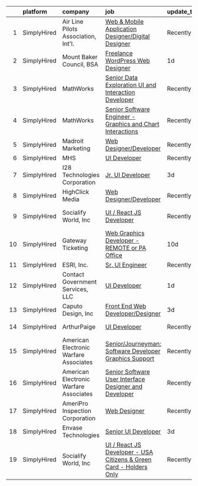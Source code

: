 

|    | platform    | company                                | job                                                                                                                                                                              | update_time   | location           |
|---:|:------------|:---------------------------------------|:---------------------------------------------------------------------------------------------------------------------------------------------------------------------------------|:--------------|:-------------------|
|  1 | SimplyHired | Air Line Pilots Association, Int'l.    | [Web & Mobile Application Designer/Digital Designer](https://www.simplyhired.com/job/A1OPXRMZmW8eb5JQ2iHQ8h6Db0Phx-JKPKJxSJM_yw3I8rE-UD81aw?q=graphic+developer)                 | Recently      | McLean, VA         |
|  2 | SimplyHired | Mount Baker Council, BSA               | [Freelance WordPress Web Designer](https://www.simplyhired.com/job/gSHSIvPhe-LTKa4scMTTeJnh9XzoALm3ueW5yFXUxVaPd1Fea6Nlkw?q=graphic+developer)                                   | 1d            | Remote             |
|  3 | SimplyHired | MathWorks                              | [Senior Data Exploration UI and Interaction Developer](https://www.simplyhired.com/job/e984OYoBXh0fW-5YYesrVHEtLs2jX-zt0EIobGoL769lxj1M8XzSMg?q=graphic+developer)               | Recently      | Natick, MA         |
|  4 | SimplyHired | MathWorks                              | [Senior Software Engineer - Graphics and Chart Interactions](https://www.simplyhired.com/job/1B4b94xmgKGMLTV8uiVi9GVcwtVP-R9wnLcJ0EpdiJWEeml_b0rVDg?q=graphic+developer)         | Recently      | Natick, MA         |
|  5 | SimplyHired | Madroit Marketing                      | [Web Designer/Developer](https://www.simplyhired.com/job/2ECCZKv_yRidqYSoG3u4dtl6EIssDNlefGaCRzsDoIHb3JnxZOP6Lw?q=graphic+developer)                                             | Recently      | Remote             |
|  6 | SimplyHired | MHS                                    | [UI Developer](https://www.simplyhired.com/job/FTUi6ZN0gROYYtjrusOER9X25PVs1JeUPRy5qH0m3hExKu6Uzuz2oQ?q=graphic+developer)                                                       | Recently      | Remote             |
|  7 | SimplyHired | I28 Technologies Corporation           | [Jr. UI Developer](https://www.simplyhired.com/job/F3dq3mqB994ObKy0KNTe9x_vKgnrBfiFc63UShNl2JMYAj9KGVIIIw?q=graphic+developer)                                                   | 3d            | Lorain, OH         |
|  8 | SimplyHired | HighClick Media                        | [Web Designer/Developer](https://www.simplyhired.com/job/IPvxrNzVGVn3ioc3hI1JfMQdrmXulxXDEsfB8om2aFq_saSk4uyUEw?q=graphic+developer)                                             | Recently      | Greenville, NC     |
|  9 | SimplyHired | Socialify World, Inc                   | [UI / React JS Developer](https://www.simplyhired.com/job/nVOskS2t1xZHdo0tOWzXYRLJ7IGEpviq625bLsHeHCTCe1gDVA07UA?q=graphic+developer)                                            | Recently      | San Francisco, CA  |
| 10 | SimplyHired | Gateway Ticketing                      | [Web Graphics Developer - REMOTE or PA Office](https://www.simplyhired.com/job/SH4SKDa6jkXeS1LWUY1MeiPjZiKflXL0gDjl3XJn8EoimdjvaVdBzA?q=graphic+developer)                       | 10d           | Remote +1 location |
| 11 | SimplyHired | ESRI, Inc.                             | [Sr. UI Engineer](https://www.simplyhired.com/job/z04EoK3efrMq-1Y208nzd1RHd1pLugIEfbilxz4sb1-loT3570tJ7Q?q=graphic+developer)                                                    | Recently      | Remote             |
| 12 | SimplyHired | Contact Government Services, LLC       | [UI Developer](https://www.simplyhired.com/job/x_1-pam_EccrVadlywpIGBb3i5-mPYck6Sb6fo8BTHdSOoeW_xHLMQ?q=graphic+developer)                                                       | 1d            | Washington, DC     |
| 13 | SimplyHired | Caputo Design, Inc                     | [Front End Web Developer/Designer](https://www.simplyhired.com/job/LLnXIe4AWNgewoDMLrYGErzVfV1JRgN43H0aQmMYCBbLQ9VRE-f95Q?q=graphic+developer)                                   | 3d            | Remote             |
| 14 | SimplyHired | ArthurPaige                            | [UI Developer](https://www.simplyhired.com/job/wHi5oDSESA5Az2COzfgZ15yUFXuvmXQVjWZDASqUdriLkKFZ9sShvg?q=graphic+developer)                                                       | Recently      | Fort Meade, MD     |
| 15 | SimplyHired | American Electronic Warfare Associates | [Senior/Journeyman: Software Developer Graphics Support](https://www.simplyhired.com/job/7GRma0ebbqmfclsj-woVn1nGJoxjvSwBpFAx8HeM0G2-v5JahG6M3g?q=graphic+developer)             | Recently      | Patuxent River, MD |
| 16 | SimplyHired | American Electronic Warfare Associates | [Senior Software User Interface Designer and Developer](https://www.simplyhired.com/job/XEA8leg_u2jAlnIl8tesCSgM1q3Ykd9v61P7xuXeFznlgZvMk4kYgw?q=graphic+developer)              | Recently      | Patuxent River, MD |
| 17 | SimplyHired | AmeriPro Inspection Corporation        | [Web Designer](https://www.simplyhired.com/job/IDW0OGwSAhB_FvbU88MargQ1XZYjBR0M4A_xyrtgAeC4gc8uUofsIQ?q=graphic+developer)                                                       | Recently      | Jacksonville, FL   |
| 18 | SimplyHired | Envase Technologies                    | [Senior UI Developer](https://www.simplyhired.com/job/Z7chSB_NMpBSL8BYlUr_3udjempiOI3iWS4Bb4OK65Jgr67YAE0I2g?q=graphic+developer)                                                | 3d            | Remote             |
| 19 | SimplyHired | Socialify World, Inc                   | [UI / React JS Developer - USA Citizens & Green Card - Holders Only](https://www.simplyhired.com/job/gRmUYmYIjaAUhUHCk79ILom9XELGKRjODA-VVzKzgq7SxEssumswNg?q=graphic+developer) | Recently      | San Francisco, CA  |
